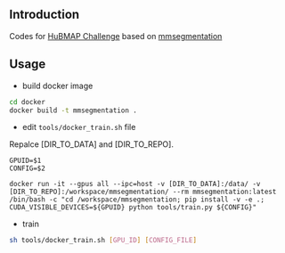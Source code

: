 ## Introduction

Codes for [HuBMAP Challenge](https://www.kaggle.com/competitions/hubmap-organ-segmentation) based on [mmsegmentation](https://github.com/open-mmlab/mmsegmentation)

## Usage

* build docker image
```bash
cd docker
docker build -t mmsegmentation .
```

* edit `tools/docker_train.sh` file

Repalce [DIR_TO_DATA] and [DIR_TO_REPO].

```shell script
GPUID=$1
CONFIG=$2

docker run -it --gpus all --ipc=host -v [DIR_TO_DATA]:/data/ -v [DIR_TO_REPO]:/workspace/mmsegmentation/ --rm mmsegmentation:latest /bin/bash -c "cd /workspace/mmsegmentation; pip install -v -e .; CUDA_VISIBLE_DEVICES=${GPUID} python tools/train.py ${CONFIG}"
```

* train
```bash
sh tools/docker_train.sh [GPU_ID] [CONFIG_FILE]
```